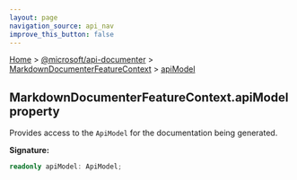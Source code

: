```yaml
---
layout: page
navigation_source: api_nav
improve_this_button: false
---
```



[Home](./index.md) &gt; [@microsoft/api-documenter](./api-documenter.md) &gt; [MarkdownDocumenterFeatureContext](./api-documenter.markdowndocumenterfeaturecontext.md) &gt; [apiModel](./api-documenter.markdowndocumenterfeaturecontext.apimodel.md)

## MarkdownDocumenterFeatureContext.apiModel property

Provides access to the `ApiModel` for the documentation being generated.

<b>Signature:</b>

```typescript
readonly apiModel: ApiModel;
```
